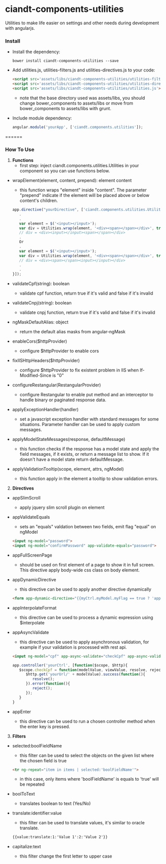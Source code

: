 # ciandt-components-utilities
Utilities to make life easier on settings and other needs during development with angularjs.

### Install

* Install the dependency:

   ```shell
   bower install ciandt-components-utilities --save
   ```
* Add utilities.js, utilities-filters.js and utilities-directives.js to your code:

   ```html
   <script src='assets/libs/ciandt-components-utilities/utilities-filters.js'></script>
   <script src='assets/libs/ciandt-components-utilities/utilities-directives.js'></script>
   <script src='assets/libs/ciandt-components-utilities/utilities.js'></script>
   ```
   - note that the base directory used was assets/libs, you should change bower_components to assets/libs or move from bower_components to assets/libs with grunt.
* Include module dependency:

   ```javascript
   angular.module('yourApp', ['ciandt.components.utilities']);
   ```
======

### How To Use

1. **Functions**
   - first step: inject ciandt.components.utilities.Utilities in your component so you can use functions below.

* wrapElement(element, content, prepend): element content
   - this function wraps "element" inside "content". The parameter "prepend" indicate if the element will be placed above or below content's children.
   
   ```javascript
   app.directive("yourDirective", ['ciandt.components.utilities.Utilities', function (Utilities) {
      .
      .
      var element = $('<input></input>');
	  var div = Utilities.wrap(element, '<div><span></span></div>', true);
	  // div = <div><input></input><span></span></div>
	  .
	  Or
	  .
      var element = $('<input></input>');
	  var div = Utilities.wrap(element, '<div><span></span></div>', true);
	  // div = <div><span></span><input></input></div>
      .
      .
   }]);
   ```
* validateCpf(string): boolean
   - validate cpf function, return true if it's valid and false if it's invalid

* validateCnpj(string): boolean
   - validate cnpj function, return true if it's valid and false if it's invalid

* ngMaskDefaultAlias: object
   - return the default alias masks from angular-ngMask

* enableCors($httpProvider)
   - configure $httpProvider to enable cors

* fixIISHttpHeaders($httpProvider)
   - configure $httpProvider to fix existent problem in IIS when If-Modified-Since is "0"

* configureRestangular(RestangularProvider)
   - configure Restangular to enable put method and an interceptor to handle binary or paginated response data.

* applyExceptionHandler(handler)
   - set a javascript exception handler with standard messages for some situations. Parameter handler can be used to apply custom messages.

* applyModelStateMessages(response, defaultMessage)
   - this function checks if the response has a model state and apply the field messages, if it exists, or return a message list to show. If it doesn't have a model state return defaultMessage.

* applyValidationTooltip(scope, element, attrs, ngModel)
   - this function apply in the element a tooltip to show validation errors.

2. **Directives**

* appSlimScroll
   - apply jquery slim scroll plugin on element

* appValidateEquals
   - sets an "equals" valdation between two fields, emit flag "equal" on ngModel
   ```html
   <input ng-model="password">
   <input ng-model="confirmPassword" app-validate-equals="password">
   ```
* appFullScreenPage
   - should be used on first element of a page to show it in full screen. This directive apply body-wide css class on body element.

* appDynamicDirective
   - this directive can be used to apply another directive dynamically
   ```html
   <form app-dynamic-directive="{{myCtrl.myModel.myFlag == true ? 'app-modal' : 'app-panel|ng-controller=myCtrl'}}"...
   ```
* appInterpolateFormat
   - this directive can be used to process a dynamic expression using $interpolate

* appAsyncValidate
   - this directive can be used to apply asynchronous validation, for example if your validation is processed with rest api.
   ```html
   <input ng-model="cpf" app-async-validate="checkCpf" app-async-validate-message="CPF already used by another user">
   ```
   ```javascript
   app.controller('yourCtrl', [function($scope, $http){
      $scope.checkCpf = function(modelValue, viewValue, resolve, reject) {
         $http.get('yourUrl/' + modelValue).success(function(){
            resolve();
		 }).error(function(){
            reject();
		 });
	  }
   }
   ```
* appEnter
   - this directive can be used to run a chosen controller method when the enter key is pressed.

3. **Filters**

* selected:boolFieldName
   - this filter can be used to select the objects on the given list where the chosen field is true
   ```html
   <tr ng-repeat="item in items | selected:'boolFieldName'">
   ```
   - in this case, only items where 'boolFieldName' is equals to 'true' will be repeated

* boolToText
   - translates boolean to text (Yes/No)

* translate:identifier:value
   - this filter can be used to translate values, it's similar to oracle translate.
   ```html
   {{value:translate:1:'Value 1':2:'Value 2'}}
   ```
* capitalize:text
   - this filter change the first letter to upper case